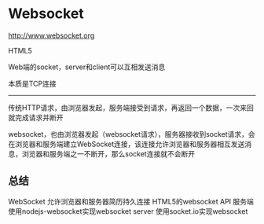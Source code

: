 # Websocket

http://www.websocket.org

HTML5

Web端的socket，server和client可以互相发送消息

本质是TCP连接

---

传统HTTP请求，由浏览器发起，服务端接受到请求，再返回一个数据，一次来回就完成请求并断开

websocket，也由浏览器发起（websocket请求），服务器接收到socket请求，会在浏览器和服务端建立WebSocket连接，该连接允许浏览器和服务器相互发送消息，浏览器和服务端之一不断开，那么socket连接就不会断开


## 总结

WebSocket 允许浏览器和服务器简历持久连接
HTML5的websocket API
服务端使用nodejs-websocket实现websocket server
使用socket.io实现websocket